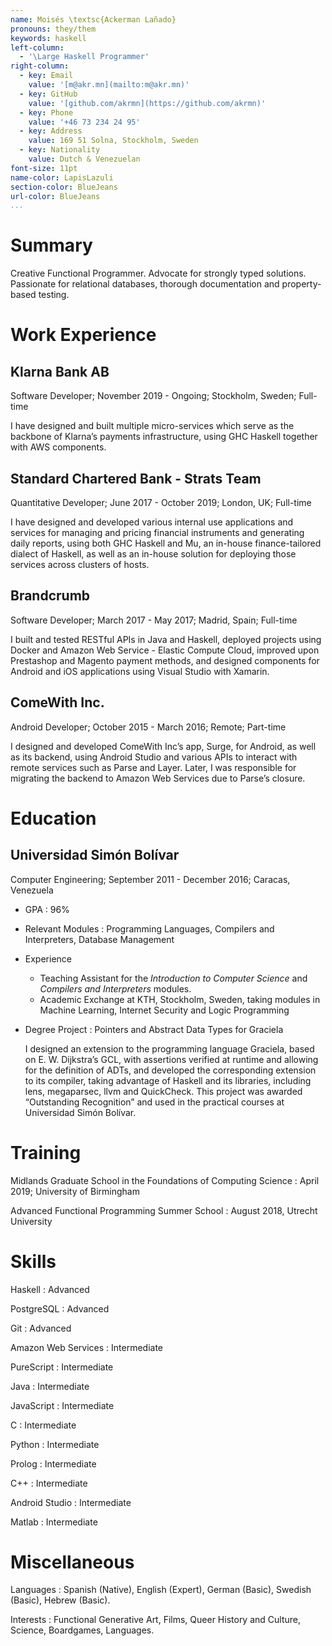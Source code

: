 ```yaml
---
name: Moisés \textsc{Ackerman Lañado}
pronouns: they/them
keywords: haskell
left-column:
  - '\Large Haskell Programmer'
right-column:
  - key: Email
    value: '[m@akr.mn](mailto:m@akr.mn)'
  - key: GitHub
    value: '[github.com/akrmn](https://github.com/akrmn)'
  - key: Phone
    value: '+46 73 234 24 95'
  - key: Address
    value: 169 51 Solna, Stockholm, Sweden
  - key: Nationality
    value: Dutch & Venezuelan
font-size: 11pt
name-color: LapisLazuli
section-color: BlueJeans
url-color: BlueJeans
...
```


# Summary

Creative Functional Programmer. Advocate for strongly typed solutions.
Passionate for relational databases, thorough documentation and
property-based testing.

# Work Experience

## Klarna Bank AB

Software Developer; November 2019 - Ongoing; Stockholm, Sweden; Full-time

I have designed and built multiple micro-services which serve as the backbone of Klarna’s payments infrastructure, using GHC Haskell together with AWS components.

## Standard Chartered Bank - Strats Team

Quantitative Developer; June 2017 - October 2019; London, UK; Full-time

I have designed and developed various internal use applications and services for managing and pricing financial instruments and generating daily reports, using both GHC Haskell and Mu, an in-house finance-tailored dialect of Haskell, as well as an in-house solution for deploying those services across clusters of hosts.

## Brandcrumb

Software Developer; March 2017 - May 2017; Madrid, Spain; Full-time

I built and tested RESTful APIs in Java and Haskell, deployed projects using Docker and Amazon Web Service - Elastic Compute Cloud, improved upon Prestashop and Magento payment methods, and designed components for Android and iOS applications using Visual Studio with Xamarin.


## ComeWith Inc.

Android Developer; October 2015 - March 2016; Remote; Part-time

I designed and developed ComeWith Inc’s app, Surge, for Android, as well as its backend, using Android Studio and various APIs to interact with remote services such as Parse and Layer. Later, I was responsible for migrating the backend to Amazon Web Services due to Parse’s closure.


# Education

## Universidad Simón Bolívar

Computer Engineering; September 2011 - December 2016; Caracas, Venezuela

-   GPA
    :   96%

-   Relevant Modules
    :   Programming Languages, Compilers and Interpreters, Database Management

-   Experience
    -   Teaching Assistant for the _Introduction to Computer Science_ and
      _Compilers and Interpreters_ modules.
    -   Academic Exchange at KTH, Stockholm, Sweden, taking modules in Machine Learning, Internet Security and Logic Programming

-   Degree Project
     : Pointers and Abstract Data Types for Graciela

     I designed an extension to the programming language Graciela, based on E. W. Dijkstra’s GCL, with assertions verified at runtime and allowing for the definition of ADTs, and developed the corresponding extension to its compiler, taking advantage of Haskell and its libraries, including lens, megaparsec, llvm and QuickCheck. This project was awarded “Outstanding Recognition”  and used in the practical courses at Universidad Simón Bolívar.

# Training

Midlands Graduate School in the Foundations of Computing Science
: April 2019; University of Birmingham

Advanced Functional Programming Summer School
: August 2018, Utrecht University

# Skills
Haskell
: Advanced

PostgreSQL
: Advanced

Git
: Advanced

Amazon Web Services
: Intermediate

PureScript
: Intermediate

Java
: Intermediate

JavaScript
: Intermediate

C
: Intermediate

Python
: Intermediate

Prolog
: Intermediate

C++
: Intermediate

Android Studio
: Intermediate

Matlab
: Intermediate

# Miscellaneous

Languages
: Spanish (Native), English (Expert), German (Basic), Swedish (Basic), Hebrew (Basic).

Interests
: Functional Generative Art, Films, Queer History and Culture, Science, Boardgames, Languages.
